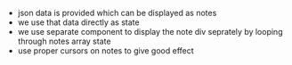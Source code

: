 - json data is provided which can be displayed as notes
- we use that data directly as state
- we use separate component to display the note div seprately by looping through notes array state
- use proper cursors on notes to give good effect

